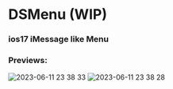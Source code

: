 # DSMenu (WIP)
### ios17 iMessage like Menu

### Previews:
![2023-06-11 23 38 33](https://github.com/undeaDD/DSMenu/assets/8116188/0137220a-c367-4fc3-857b-6c5476fe3156)
![2023-06-11 23 38 28](https://github.com/undeaDD/DSMenu/assets/8116188/f4b4baf4-5b3e-4900-9b39-d5559b28e0b4)
